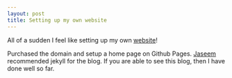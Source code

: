 ```yaml
---
layout: post
title: Setting up my own website
---
```


All of a sudden I feel like setting up my own [website][web]!

Purchased the domain and setup a home page on Github Pages. [Jaseem][ja] recommended jekyll for the blog. If you are able to see this blog, then I have done well so far.

[web]:http://subinabid.xyz
[ja]:http://haveyoumetjaseem.in/
